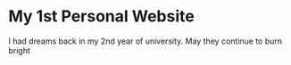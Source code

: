 # My 1st Personal Website

I had dreams back in my 2nd year of university. May they continue to burn bright
